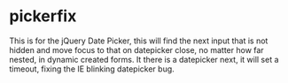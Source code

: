 # pickerfix
This is for the jQuery Date Picker, this will find the next input that is not hidden and move focus to that on datepicker close, no matter how far nested, in dynamic created 
forms. It there is a datepicker next, it will set a timeout, fixing the IE blinking datepicker bug. 
